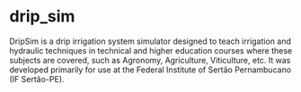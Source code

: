 # drip_sim
DripSim is a drip irrigation system simulator designed to teach irrigation and hydraulic techniques in technical and higher education courses where these subjects are covered, such as Agronomy, Agriculture, Viticulture, etc. It was developed primarily for use at the Federal Institute of Sertão Pernambucano (IF Sertão-PE).
